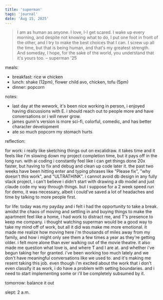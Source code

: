 ```yaml
---
title: 'superman'
tags: 'journal'
date: 'Aug 15, 2025'
---
```


> I am as human as anyone. I love, I-I get scared. I wake up every morning, and despite not knowing what to do, I put one foot in front of the other, and I try to make the best choices that I can. I screw up all the time, but that is being human, and that's my greatest strength. And someday, I hope, for the sake of the world, you understand that it's yours too.
> – superman '25

meals:

- breakfast: rice w chicken
- lunch: shake (12pm), flower child avo, chicken, tofu (5pm)
- dinner: popcorn

notes:

- last day at the wework, it's been nice working in person, i enjoyed having discussions with E. i should reach out to people more and have conversations or i will never grow.
- james gunn's version is more sci-fi, colorful, comedic, and has better character development
- ate so much popcorn my stomach hurts

reflection:

for work: i really like sketching things out on excalidraw. it takes time and it feels like i'm slowing down my project completion time, but it pays off in the long run. with ai coding i constantly feel like i can get things done 20x faster, but having to fix and debug and clean up code later it. the past two weeks have been hitting enter and typing phrases like "Please fix", "why doesn't this work", and "ULTRATHINK". i cannot avoid db design in any fully stack project, i can't believe i didn't start with drawing a db model and just claude code my way through things. but i suppose for a 2 week speed run for demo, it was necessary, albeit i could've saved a lot of headaches and time by talking to more people first.

for life: today was my payday and i felt i had the opportunity to take a break. amidst the chaos of moving and settling in and buying things to make the apartment feel like a home, i had work to distract me, and T's presence to keep me company. i thought watching superman would be a good way to take my mind off of work, but all it did was make me more emotional. it made me realize how moving here i'm thousands of miles away from my family, and how i might only see them a few times a year as they're getting older. i felt more alone than ever walking out of the movie theatre. it also made me question what love is, and where T and I are at. and whether i've begun taking her for granted. i've been working too much lately and we don't have meaningful conversations like we used to. and it's making me resent taking this job. even though i'm excited about the work that i don't even classify it as work, i do have a problem with setting boundaries. and i need to start implementing some or i'll be completely subsumed by it.

tomorrow: balance it out

slept: 2 a.m.
